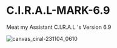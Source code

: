 # C.I.R.A.L-MARK-6.9

Meat my Assistant C.I.R.A.L 's Version 6.9

![canvas_ciral-231104_0610](https://github.com/suryadeepta/C.I.R.A.L-MARK-6.9/assets/121755483/7c448588-63b3-451f-83f2-5eb022351d7a)

